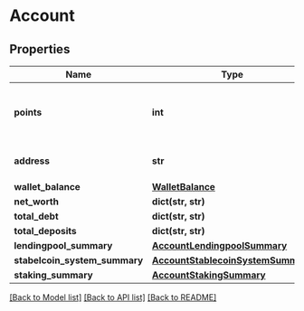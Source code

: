 # Account

## Properties
Name | Type | Description | Notes
------------ | ------------- | ------------- | -------------
**points** | **int** | The number of points the account has. | 
**address** | **str** | Ethereum address of the account | 
**wallet_balance** | [**WalletBalance**](WalletBalance.md) |  | 
**net_worth** | **dict(str, str)** |  | 
**total_debt** | **dict(str, str)** |  | 
**total_deposits** | **dict(str, str)** |  | 
**lendingpool_summary** | [**AccountLendingpoolSummary**](AccountLendingpoolSummary.md) |  | 
**stabelcoin_system_summary** | [**AccountStablecoinSystemSummary**](AccountStablecoinSystemSummary.md) |  | 
**staking_summary** | [**AccountStakingSummary**](AccountStakingSummary.md) |  | 

[[Back to Model list]](../README.md#documentation-for-models) [[Back to API list]](../README.md#documentation-for-api-endpoints) [[Back to README]](../README.md)


